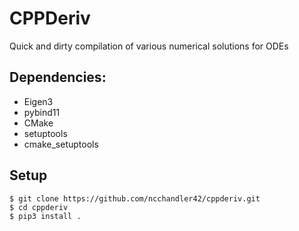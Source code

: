 # CPPDeriv
Quick and dirty compilation of various numerical solutions for ODEs

## Dependencies:
- Eigen3
- pybind11
- CMake
- setuptools
- cmake_setuptools

## Setup
```
$ git clone https://github.com/ncchandler42/cppderiv.git
$ cd cppderiv
$ pip3 install .
```